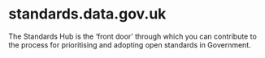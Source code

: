 standards.data.gov.uk
=====================

The Standards Hub is the ‘front door’ through which you can contribute to the process for prioritising and adopting open standards in Government.
